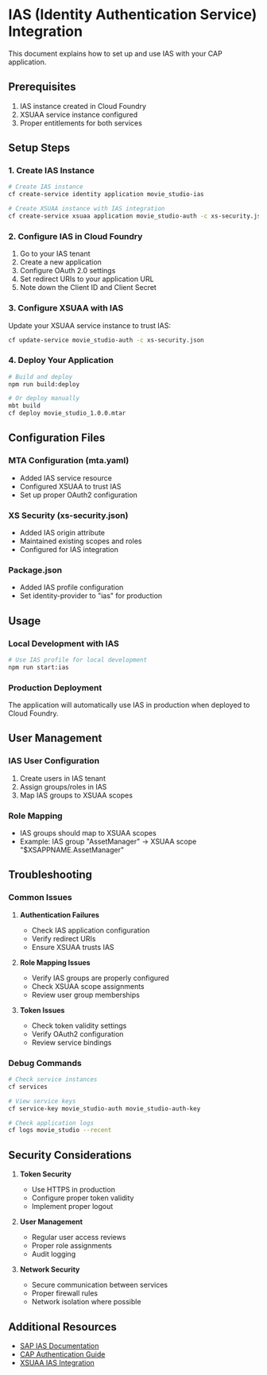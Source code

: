 # IAS (Identity Authentication Service) Integration

This document explains how to set up and use IAS with your CAP application.

## Prerequisites

1. IAS instance created in Cloud Foundry
2. XSUAA service instance configured
3. Proper entitlements for both services

## Setup Steps

### 1. Create IAS Instance

```bash
# Create IAS instance
cf create-service identity application movie_studio-ias

# Create XSUAA instance with IAS integration
cf create-service xsuaa application movie_studio-auth -c xs-security.json
```

### 2. Configure IAS in Cloud Foundry

1. Go to your IAS tenant
2. Create a new application
3. Configure OAuth 2.0 settings
4. Set redirect URIs to your application URL
5. Note down the Client ID and Client Secret

### 3. Configure XSUAA with IAS

Update your XSUAA service instance to trust IAS:

```bash
cf update-service movie_studio-auth -c xs-security.json
```

### 4. Deploy Your Application

```bash
# Build and deploy
npm run build:deploy

# Or deploy manually
mbt build
cf deploy movie_studio_1.0.0.mtar
```

## Configuration Files

### MTA Configuration (mta.yaml)
- Added IAS service resource
- Configured XSUAA to trust IAS
- Set up proper OAuth2 configuration

### XS Security (xs-security.json)
- Added IAS origin attribute
- Maintained existing scopes and roles
- Configured for IAS integration

### Package.json
- Added IAS profile configuration
- Set identity-provider to "ias" for production

## Usage

### Local Development with IAS
```bash
# Use IAS profile for local development
npm run start:ias
```

### Production Deployment
The application will automatically use IAS in production when deployed to Cloud Foundry.

## User Management

### IAS User Configuration
1. Create users in IAS tenant
2. Assign groups/roles in IAS
3. Map IAS groups to XSUAA scopes

### Role Mapping
- IAS groups should map to XSUAA scopes
- Example: IAS group "AssetManager" → XSUAA scope "$XSAPPNAME.AssetManager"

## Troubleshooting

### Common Issues

1. **Authentication Failures**
   - Check IAS application configuration
   - Verify redirect URIs
   - Ensure XSUAA trusts IAS

2. **Role Mapping Issues**
   - Verify IAS groups are properly configured
   - Check XSUAA scope assignments
   - Review user group memberships

3. **Token Issues**
   - Check token validity settings
   - Verify OAuth2 configuration
   - Review service bindings

### Debug Commands

```bash
# Check service instances
cf services

# View service keys
cf service-key movie_studio-auth movie_studio-auth-key

# Check application logs
cf logs movie_studio --recent
```

## Security Considerations

1. **Token Security**
   - Use HTTPS in production
   - Configure proper token validity
   - Implement proper logout

2. **User Management**
   - Regular user access reviews
   - Proper role assignments
   - Audit logging

3. **Network Security**
   - Secure communication between services
   - Proper firewall rules
   - Network isolation where possible

## Additional Resources

- [SAP IAS Documentation](https://help.sap.com/docs/IDENTITY_AUTHENTICATION)
- [CAP Authentication Guide](https://cap.cloud.sap/docs/guides/authentication)
- [XSUAA IAS Integration](https://help.sap.com/docs/XSUAA/identity-authentication-service-ias) 
